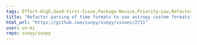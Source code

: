 ```yaml
---
tags: Effort-High,Good-First-Issue,Package-Novice,Priority-Low,Refactoring,time
title: "Refactor parsing of time formats to use astropy custom formats"
html_url: "https://github.com/sunpy/sunpy/issues/2711"
user: vn-ki
repo: sunpy/sunpy
---
```



